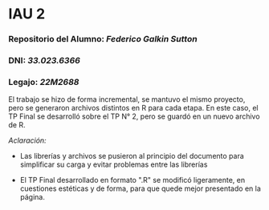 # IAU 2

### Repositorio del Alumno: *Federico Galkin Sutton*
### DNI: *33.023.6366*
### Legajo: *22M2688*

El trabajo se hizo de forma incremental, se mantuvo el mismo proyecto, pero se generaron archivos distintos en R para cada etapa. En este caso, el TP Final se desarrolló sobre el TP N° 2, pero se guardó en un nuevo archivo de R.

*Aclaración:* 
- Las librerías y archivos se pusieron al principio del documento para simplificar su carga y evitar
problemas entre las librerías

- El TP Final desarrollado en formato ".R" se modificó ligeramente, en cuestiones estéticas y de forma, para que quede mejor presentado en la página.